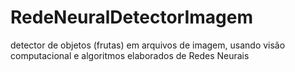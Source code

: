 # RedeNeuralDetectorImagem
detector de objetos (frutas) em arquivos de imagem, usando visão computacional e algoritmos elaborados de Redes Neurais
